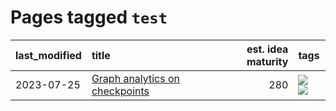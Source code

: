 # Pages tagged `test`

|last_modified|title|est. idea maturity|tags
|:---|:---|---:|:---|
|2023-07-25|[Graph analytics on checkpoints](../Graph_analytics_on_checkpoints.md)|280|[![](https://img.shields.io/badge/tag-from_issue-c92725)](../tags/from_issue.md) [![](https://img.shields.io/badge/tag-test-c9145c)](../tags/test.md)|